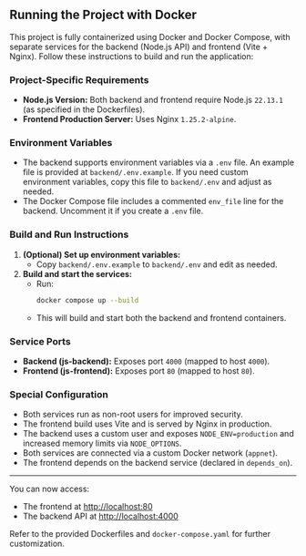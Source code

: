 ## Running the Project with Docker

This project is fully containerized using Docker and Docker Compose, with separate services for the backend (Node.js API) and frontend (Vite + Nginx). Follow these instructions to build and run the application:

### Project-Specific Requirements
- **Node.js Version:** Both backend and frontend require Node.js `22.13.1` (as specified in the Dockerfiles).
- **Frontend Production Server:** Uses Nginx `1.25.2-alpine`.

### Environment Variables
- The backend supports environment variables via a `.env` file. An example file is provided at `backend/.env.example`. If you need custom environment variables, copy this file to `backend/.env` and adjust as needed.
- The Docker Compose file includes a commented `env_file` line for the backend. Uncomment it if you create a `.env` file.

### Build and Run Instructions
1. **(Optional) Set up environment variables:**
   - Copy `backend/.env.example` to `backend/.env` and edit as needed.
2. **Build and start the services:**
   - Run:
     ```sh
     docker compose up --build
     ```
   - This will build and start both the backend and frontend containers.

### Service Ports
- **Backend (js-backend):** Exposes port `4000` (mapped to host `4000`).
- **Frontend (js-frontend):** Exposes port `80` (mapped to host `80`).

### Special Configuration
- Both services run as non-root users for improved security.
- The frontend build uses Vite and is served by Nginx in production.
- The backend uses a custom user and exposes `NODE_ENV=production` and increased memory limits via `NODE_OPTIONS`.
- Both services are connected via a custom Docker network (`appnet`).
- The frontend depends on the backend service (declared in `depends_on`).

---

You can now access:
- The frontend at [http://localhost:80](http://localhost:80)
- The backend API at [http://localhost:4000](http://localhost:4000)

Refer to the provided Dockerfiles and `docker-compose.yaml` for further customization.